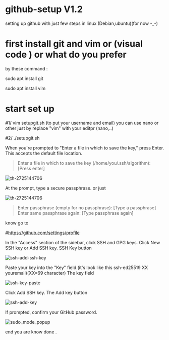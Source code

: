 # github-setup V1.2
setting up github with just few steps in linux (Debian,ubuntu)(for now -_-)
# first install git and vim or (visual code ) or what do you prefer
 
by these command :

  sudo apt install git 

  sudo apt install vim 


 # start set up
#1/
vim setupgit.sh (to put your username and email)
you can use nano or other just by replace "vim" with your editpr (nano,..)

#2/
./setupgit.sh 



When you're prompted to "Enter a file in which to save the key," press Enter. This accepts the default file location.

> Enter a file in which to save the key (/home/you/.ssh/algorithm): [Press enter]


![th-2725144706](https://user-images.githubusercontent.com/106558621/177609044-2ed3ee3a-d3a2-435d-af09-8aed0cd24b35.jpg)




At the prompt, type a secure passphrase. or just 

![th-2725144706](https://user-images.githubusercontent.com/106558621/177609044-2ed3ee3a-d3a2-435d-af09-8aed0cd24b35.jpg)

> Enter passphrase (empty for no passphrase): [Type a passphrase]
> Enter same passphrase again: [Type passphrase again]



know go to 

#https://github.com/settings/profile



In the "Access" section of the sidebar, click  SSH and GPG keys.
Click New SSH key or Add SSH key.
SSH Key button

![ssh-add-ssh-key](https://user-images.githubusercontent.com/106558621/177610182-f7a97dd3-9848-4731-92f1-315027f89781.png)


Paste your key into the "Key" field.(it's look like this ssh-ed25519 XX youremail)(XX=69 character)
The key field

![ssh-key-paste](https://user-images.githubusercontent.com/106558621/177610295-82615db8-18af-49e5-bfdd-9f8ada660b7b.png)

Click Add SSH key.
The Add key button


![ssh-add-key](https://user-images.githubusercontent.com/106558621/177610342-81a79a33-3826-4f47-8aa7-d90e8e667787.png)


If prompted, confirm your GitHub password.


![sudo_mode_popup](https://user-images.githubusercontent.com/106558621/177610388-1b7b894f-51ae-4002-925e-375dcc236aab.png)



end you are know done .
